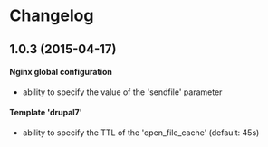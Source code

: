 # Changelog

## 1.0.3 (2015-04-17)

#### Nginx global configuration
+ ability to specify the value of the 'sendfile' parameter

#### Template 'drupal7'
+ ability to specify the TTL of the 'open_file_cache' (default: 45s)
